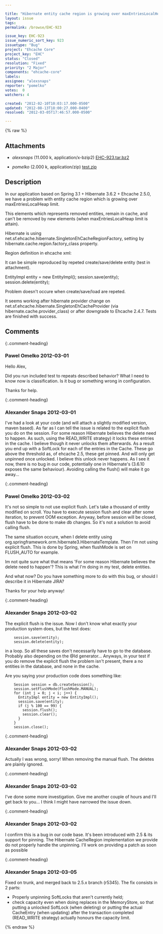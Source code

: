 ```yaml
---

title: "Hibernate entity cache region is growing over maxEntriesLocalHeap limit"
layout: issue
tags: 
permalink: /browse/EHC-923

issue_key: EHC-923
issue_numeric_sort_key: 923
issuetype: "Bug"
project: "Ehcache Core"
project_key: "EHC"
status: "Closed"
resolution: "Fixed"
priority: "2 Major"
components: "ehcache-core"
labels: 
assignee: "alexsnaps"
reporter: "pomelko"
votes:  0
watchers: 4

created: "2012-02-10T10:03:17.000-0500"
updated: "2012-08-13T18:00:27.000-0400"
resolved: "2012-03-05T17:46:57.000-0500"

---
```




{% raw %}


## Attachments

* <em>alexsnaps</em> (11.000 k, application/x-bzip2) [EHC-923.tar.bz2](/attachments/EHC/EHC-923/EHC-923.tar.bz2)

* <em>pomelko</em> (2.000 k, application/zip) [test.zip](/attachments/EHC/EHC-923/test.zip)




## Description

<div markdown="1" class="description">

In our application based on Spring 3.1 + Hibernate 3.6.2 + Ehcache 2.5.0, we have a problem with entity cache region which is growing over maxEntriesLocalHeap limit.

This elements which represents removed entities, remain in cache, and can't be removed by new elements (when maxEntriesLocalHeap limit is attain).

Hibernate is using net.sf.ehcache.hibernate.SingletonEhCacheRegionFactory, setting by hibernate.cache.region.factory\_class property.

Region definition in ehcache xml:

<cache name="EntityImpl"
maxElementsInMemory="10"
eternal="false"
overflowToDisk="false">
</cache>

It can be simple reproduced by repeted create/save/delete entity (test in attachment).

EntityImpl entity = new EntityImpl();
session.save(entity);
session.delete(entity);

Problem doesn't occure when create/save/load are repeted.

It seems working after hibernate provider change on net.sf.ehcache.hibernate.SingletonEhCacheProvider (via hibernate.cache.provider\_class) or after downgrade to Ehcache 2.4.7. Tests are finished with success.


</div>

## Comments


{:.comment-heading}
### **Pawel Omelko** <span class="date">2012-03-01</span>

<div markdown="1" class="comment">

Hello Alex,

Did you run included test to repeats described behavior? What I need to know now is classification. Is it bug or something wrong in configuration. 

Thanks for help.

</div>


{:.comment-heading}
### **Alexander Snaps** <span class="date">2012-03-01</span>

<div markdown="1" class="comment">

I've had a look at your code (and will attach a slightly modified version, maven based).
As far as I can tell the issue is related to the explicit flush you do on the session. For some reason Hibernate believes the delete need to happen. As such, using the READ\_WRITE strategy) it locks these entries in the cache.
I believe though it never unlocks them afterwards. As a result you end up with a SoftLock for each of the entries in the Cache. These go above the threshold as, of ehcache 2.5, these get pinned. And will only get unpinned once unlocked. I believe this unlock never happens.
As I see it now, there is no bug in our code, potentially one in Hibernate's (3.6.10 exposes the same behaviour). Avoiding calling the flush() will make it go away...  

</div>


{:.comment-heading}
### **Pawel Omelko** <span class="date">2012-03-02</span>

<div markdown="1" class="comment">

It's not so simple to not use explicit flush. Let's take a thousand of entity modified on scroll. You have to execute session flush and clear after some iteration, to prevent OOM exception. Anyway, before session will be closed, flush have to be done to make db changes. So it's not a solution to avoid calling flush.

The same situation occure, when I delete entity using org.springframework.orm.hibernate3.HibernateTemplate. Then I'm not using explicit flush. This is done by Spring, when flushMode is set on FLUSH\_AUTO for example.

Im not quite sure what that means 'For some reason Hibernate believes the delete need to happen'? This is what I'm doing in my test, delete entities.

And what now? Do you have something more to do with this bug, or should I describe it in Hibernate JIRA?

Thanks for your help anyway!

</div>


{:.comment-heading}
### **Alexander Snaps** <span class="date">2012-03-02</span>

<div markdown="1" class="comment">

The explicit flush is the issue. Now I don't know what exactly your production system does, but the test does:


```
    session.save(entity);
    session.delete(entity);
```


in a loop. So all these saves don't necessarily have to go to the database. Probably also depending on the @Id generator... 
Anyways, in your test if you do remove the explicit flush the problem isn't present, there a no entities in the database, and none in the cache.

Are you saying your production code does something like:


```
    Session session = db.createSession();
    session.setFlushMode(FlushMode.MANUAL);
    for (int j = 0; j < i; j++) {
      EntityImpl entity = new EntityImpl();
      session.save(entity);
      if (j % 100 == 99) {
        session.flush();
        session.clear();
      }
    }
    session.close();
```
 

</div>


{:.comment-heading}
### **Alexander Snaps** <span class="date">2012-03-02</span>

<div markdown="1" class="comment">

Actually I was wrong, sorry!
When removing the manual flush. The deletes are plainly ignored.

</div>


{:.comment-heading}
### **Alexander Snaps** <span class="date">2012-03-02</span>

<div markdown="1" class="comment">

I've done some more investigation. Give me another couple of hours and I'll get back to you... I think I might have narrowed the issue down.

</div>


{:.comment-heading}
### **Alexander Snaps** <span class="date">2012-03-02</span>

<div markdown="1" class="comment">

I confirm this is a bug in our code base. It's been introduced with 2.5 & its support for pinning. The Hibernate CacheRegion implementation we provide do not properly handle the unpinning.
I'll work on providing a patch as soon as possible

</div>


{:.comment-heading}
### **Alexander Snaps** <span class="date">2012-03-05</span>

<div markdown="1" class="comment">

Fixed on trunk, and merged back to 2.5.x branch (r5345).
The fix consists in 2 parts:
 - Properly unpinning SoftLocks that aren't currently held;
 - check capacity even when doing replaces in the MemoryStore, so that putting a unlocked SoftLock (when deleting) or putting the actual CacheEntry (when updating) after the transaction completed (READ\_WRITE strategy) actually honours the capacity limit.

</div>



{% endraw %}

